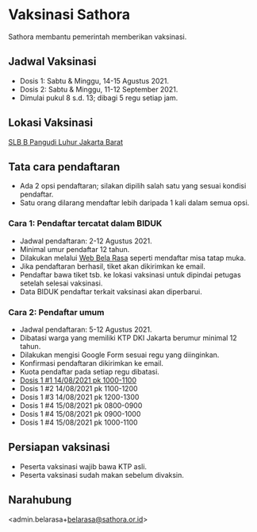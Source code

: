 # Vaksinasi Sathora

Sathora membantu pemerintah memberikan vaksinasi.

## Jadwal Vaksinasi 
* Dosis 1: Sabtu & Minggu, 14-15 Agustus 2021.
* Dosis 2: Sabtu & Minggu, 11-12 September 2021.
* Dimulai pukul 8 s.d. 13; dibagi 5 regu setiap jam.

## Lokasi Vaksinasi
[SLB B Pangudi Luhur Jakarta Barat][1] 

## Tata cara pendaftaran

* Ada 2 opsi pendaftaran; silakan dipilih salah satu yang sesuai kondisi pendaftar.
* Satu orang dilarang mendaftar lebih daripada 1 kali dalam semua opsi.

### Cara 1: Pendaftar tercatat dalam BIDUK
* Jadwal pendaftaran: 2-12 Agustus 2021.
* Minimal umur pendaftar 12 tahun.
* Dilakukan melalui [Web Bela Rasa][2] seperti mendaftar misa tatap muka.
* Jika pendaftaran berhasil, tiket akan dikirimkan ke email.
* Pendaftar bawa tiket tsb. ke lokasi vaksinasi untuk dipindai petugas setelah selesai vaksinasi.
* Data BIDUK pendaftar terkait vaksinasi akan diperbarui.

### Cara 2: Pendaftar umum 
* Jadwal pendaftaran: 5-12 Agustus 2021.
* Dibatasi warga yang memiliki KTP DKI Jakarta berumur minimal 12 tahun.
* Dilakukan mengisi Google Form sesuai regu yang diinginkan. 
* Konfirmasi pendaftaran dikirimkan ke email.
* Kuota pendaftar pada setiap regu dibatasi.
* [Dosis 1 #1 14/08/2021 pk 1000-1100][3]
* Dosis 1 #2 14/08/2021 pk 1100-1200
* Dosis 1 #3 14/08/2021 pk 1200-1300
* Dosis 1 #4 15/08/2021 pk 0800-0900
* Dosis 1 #4 15/08/2021 pk 0900-1000
* Dosis 1 #4 15/08/2021 pk 1000-1100

## Persiapan vaksinasi

* Peserta vaksinasi wajib bawa KTP asli.
* Peserta vaksinasi sudah makan sebelum divaksin.

## Narahubung

<admin.belarasa\+belarasa@sathora.or.id>

[1]: <https://goo.gl/maps/qM3xKvebFwkgoSgu8> "SLB B Pangudi Luhur Jakarta Barat"
[2]: <https://belarasa.id> "Web Bela Rasa"
[3]: <https://forms.gle/JSX5kPLU94psNPFL8> "Pendaftar umum Dosis 1 #1"

